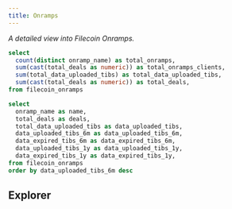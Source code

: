 ```yaml
---
title: Onramps
---
```


_A detailed view into Filecoin Onramps._


```sql onramps_stats
select
  count(distinct onramp_name) as total_onramps,
  sum(cast(total_deals as numeric)) as total_onramps_clients,
  sum(total_data_uploaded_tibs) as total_data_uploaded_tibs,
  sum(cast(total_deals as numeric)) as total_deals,
from filecoin_onramps
```

<Grid cols=2>

<BigValue
  data={onramps_stats}
  value=total_onramps
  title="Filecoin Onramps"
/>

<BigValue
  data={onramps_stats}
  value=total_onramps_clients
  title="Total Onramps Clients"
/>

<BigValue
  data={onramps_stats}
  value=total_data_uploaded_tibs
  title="Total Data Uploaded"
/>

<BigValue
  data={onramps_stats}
  value=total_deals
  title="Total Deals"
/>

</Grid>

```sql onramps_table
select
  onramp_name as name,
  total_deals as deals,
  total_data_uploaded_tibs as data_uploaded_tibs,
  data_uploaded_tibs_6m as data_uploaded_tibs_6m,
  data_expired_tibs_6m as data_expired_tibs_6m,
  data_uploaded_tibs_1y as data_uploaded_tibs_1y,
  data_expired_tibs_1y as data_expired_tibs_1y,
from filecoin_onramps
order by data_uploaded_tibs_6m desc
```

## Explorer

<DataTable
  data={onramps_table}
  rowShading=true
  rowLines=false
  rows=30
  downloadable=true
/>
